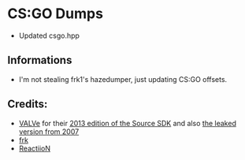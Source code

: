 # CS:GO Dumps

- Updated csgo.hpp

## Informations

- I'm not stealing frk1's hazedumper, just updating CS:GO offsets. 

## Credits:

- [VALVe](https://github.com/ValveSoftware) for their [2013 edition of the Source SDK](https://github.com/ValveSoftware/source-sdk-2013) and also [the leaked version from 2007](https://github.com/VSES/SourceEngine2007)
- [frk](https://www.unknowncheats.me/forum/members/1067779.html)
- [ReactiioN](https://www.unknowncheats.me/forum/members/264622.html)
